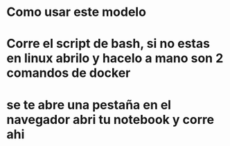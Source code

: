 # Como usar este modelo

# Corre el script de bash, si no estas en linux abrilo y hacelo a mano son 2 comandos de docker

# se te abre una pestaña en el navegador abri tu notebook y corre ahi
